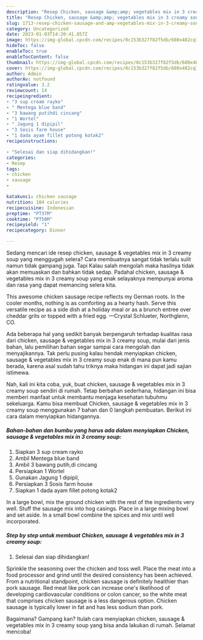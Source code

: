 ```yaml
---
description: "Resep Chicken, sausage &amp;amp; vegetables mix in 3 creamy soup yang Sempurna, Buat Buka Puasa Bisa Manjain Lidah"
title: "Resep Chicken, sausage &amp;amp; vegetables mix in 3 creamy soup yang Sempurna, Buat Buka Puasa Bisa Manjain Lidah"
slug: 1713-resep-chicken-sausage-and-amp-vegetables-mix-in-3-creamy-soup-yang-sempurna-buat-buka-puasa-bisa-manjain-lidah
category: Uncategorized
date: 2023-01-03T14:20:41.857Z
image: https://img-global.cpcdn.com/recipes/0c153b327f82f5db/680x482cq70/chicken-sausage-vegetables-mix-in-3-creamy-soup-foto-resep-utama.jpg
hideToc: false
enableToc: true
enableTocContent: false
thumbnail: https://img-global.cpcdn.com/recipes/0c153b327f82f5db/680x482cq70/chicken-sausage-vegetables-mix-in-3-creamy-soup-foto-resep-utama.jpg
cover: https://img-global.cpcdn.com/recipes/0c153b327f82f5db/680x482cq70/chicken-sausage-vegetables-mix-in-3-creamy-soup-foto-resep-utama.jpg
author: Admin
authorAv: notfound
ratingvalue: 3.2
reviewcount: 14
recipeingredient:
- "3 sup cream rayko"
- " Mentega blue band"
- "3 bawang putihdi cincang"
- "1 Wortel"
- " Jagung 1 dipipil"
- "3 Sosis farm house"
- "1 dada ayam fillet potong kotak2"
recipeinstructions:

- "Selesai dan siap dihidangkan!"
categories:
- Resep
tags:
- chicken
- sausage
- 

katakunci: chicken sausage  
nutrition: 104 calories
recipecuisine: Indonesian
preptime: "PT37M"
cooktime: "PT50M"
recipeyield: "1"
recipecategory: Dinner

---
```



Sedang mencari ide resep chicken, sausage &amp; vegetables mix in 3 creamy soup yang menggugah selera? Cara membuatnya sangat tidak terlalu sulit namun tidak gampang juga. Tapi Kalau salah mengolah maka hasilnya tidak akan memuaskan dan bahkan tidak sedap. Padahal chicken, sausage &amp; vegetables mix in 3 creamy soup yang enak selayaknya mempunyai aroma dan rasa yang dapat memancing selera kita.


This awesome chicken sausage recipe reflects my German roots. In the cooler months, nothing is as comforting as a hearty hash. Serve this versatile recipe as a side dish at a holiday meal or as a brunch entree over cheddar grits or topped with a fried egg. —Crystal Schlueter, Northglenn, CO.

Ada beberapa hal yang sedikit banyak berpengaruh terhadap kualitas rasa dari chicken, sausage &amp; vegetables mix in 3 creamy soup, mulai dari jenis bahan, lalu pemilihan bahan segar sampai cara mengolah dan menyajikannya. Tak perlu pusing kalau hendak menyiapkan chicken, sausage &amp; vegetables mix in 3 creamy soup enak di mana pun kamu berada, karena asal sudah tahu triknya maka hidangan ini dapat jadi sajian istimewa.


Nah, kali ini kita coba, yuk, buat chicken, sausage &amp; vegetables mix in 3 creamy soup sendiri di rumah. Tetap berbahan sederhana, hidangan ini bisa memberi manfaat untuk membantu menjaga kesehatan tubuhmu sekeluarga. Kamu bisa membuat Chicken, sausage &amp; vegetables mix in 3 creamy soup menggunakan 7 bahan dan 0 langkah pembuatan. Berikut ini cara dalam menyiapkan hidangannya.

<!--inarticleads1-->

##### Bahan-bahan dan bumbu yang harus ada dalam menyiapkan Chicken, sausage &amp; vegetables mix in 3 creamy soup:

1. Siapkan 3 sup cream rayko
1. Ambil  Mentega blue band
1. Ambil 3 bawang putih,di cincang
1. Persiapkan 1 Wortel
1. Gunakan  Jagung 1 dipipil,
1. Persiapkan 3 Sosis farm house
1. Siapkan 1 dada ayam fillet potong kotak2


In a large bowl, mix the ground chicken with the rest of the ingredients very well. Stuff the sausage mix into hog casings. Place in a large mixing bowl and set aside. In a small bowl combine the spices and mix until well incorporated. 

<!--inarticleads2-->

##### Step by step untuk membuat Chicken, sausage &amp; vegetables mix in 3 creamy soup:


1. Selesai dan siap dihidangkan!

Sprinkle the seasoning over the chicken and toss well. Place the meat into a food processor and grind until the desired consistency has been achieved. From a nutritional standpoint, chicken sausage is definitely healthier than pork sausage. Red meat like pork can increase one&#39;s likelihood of developing cardiovascular conditions or colon cancer, so the white meat that comprises chicken sausage is a less dangerous option. Chicken sausage is typically lower in fat and has less sodium than pork. 

Bagaimana? Gampang kan? Itulah cara menyiapkan chicken, sausage &amp; vegetables mix in 3 creamy soup yang bisa anda lakukan di rumah. Selamat mencoba!
